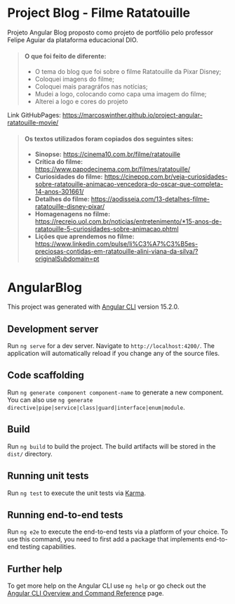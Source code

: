 # Project Blog - Filme Ratatouille

Projeto Angular Blog proposto como projeto de portfólio pelo professor Felipe Aguiar da plataforma educacional DIO.

> #### O que foi feito de diferente:
> - O tema do blog que foi sobre o filme Ratatouille da Pixar Disney;
> - Coloquei imagens do filme;
> - Coloquei mais paragráfos nas notícias;
>  - Mudei a logo, colocando como capa uma imagem do filme;
> - Alterei a logo e cores do projeto

Link GitHubPages: https://marcoswinther.github.io/project-angular-ratatouille-movie/

> #### Os textos utilizados foram copiados dos seguintes sites:
> - **Sinopse:** https://cinema10.com.br/filme/ratatouille
> - **Crítica do filme:** https://www.papodecinema.com.br/filmes/ratatouille/
> - **Curiosidades do filme:** https://cinepop.com.br/veja-curiosidades-sobre-ratatouille-animacao-vencedora-do-oscar-que-completa-14-anos-301661/
> - **Detalhes do filme:** https://aodisseia.com/13-detalhes-filme-ratatouille-disney-pixar/
> - **Homagenagens no filme:** https://recreio.uol.com.br/noticias/entretenimento/*15-anos-de-ratatouille-5-curiosidades-sobre-animacao.phtml
> - **Lições que aprendemos no filme:** https://www.linkedin.com/pulse/li%C3%A7%C3%B5es-preciosas-contidas-em-ratatouille-alini-viana-da-silva/?originalSubdomain=pt

# AngularBlog

This project was generated with [Angular CLI](https://github.com/angular/angular-cli) version 15.2.0.

## Development server

Run `ng serve` for a dev server. Navigate to `http://localhost:4200/`. The application will automatically reload if you change any of the source files.

## Code scaffolding

Run `ng generate component component-name` to generate a new component. You can also use `ng generate directive|pipe|service|class|guard|interface|enum|module`.

## Build

Run `ng build` to build the project. The build artifacts will be stored in the `dist/` directory.

## Running unit tests

Run `ng test` to execute the unit tests via [Karma](https://karma-runner.github.io).

## Running end-to-end tests

Run `ng e2e` to execute the end-to-end tests via a platform of your choice. To use this command, you need to first add a package that implements end-to-end testing capabilities.

## Further help

To get more help on the Angular CLI use `ng help` or go check out the [Angular CLI Overview and Command Reference](https://angular.io/cli) page.
